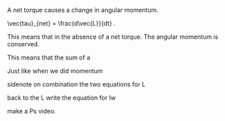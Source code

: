 A net torque causes a change in angular momentum. 

<lrn-math>\vec{tau}_{net} = \frac{d\vec{L}}{dt} </lrn-math>.

This means that in the absence of a net torque. The angular momentum is conserved. 

This means that the sum of a

Just like when we did momentum 

sidenote on combination the two equations for L

back to the L write the equation for Iw

make a Ps video. 